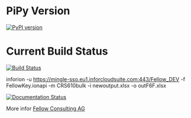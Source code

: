 # PiPy Version 
[![PyPI version](https://badge.fury.io/py/inforion.svg)](https://badge.fury.io/py/inforion)

# Current Build Status

[![Build Status](https://dev.azure.com/InforOS/InforION/_apis/build/status/dajor.inforion?branchName=master)](https://dev.azure.com/InforOS/InforION/_build/latest?definitionId=2&branchName=master)



inforion -u https://mingle-sso.eu1.inforcloudsuite.com:443/Fellow_DEV -f FellowKey.ionapi -m CRS610bulk -i newoutput.xlsx -o outF6F.xlsx


[![Documentation Status](https://readthedocs.org/projects/inforion/badge/?version=latest)](https://inforion.readthedocs.io/de/latest/?badge=latest)

More infor [Fellow Consulting AG](https://www.fellow-consulting.com/)

